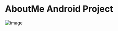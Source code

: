 # AboutMe Android Project

![image](https://user-images.githubusercontent.com/158303/129994131-6c154e9c-6085-4e84-a6a1-34b3f51f343b.png)
